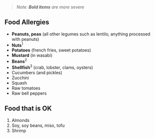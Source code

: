> _Note: **Bold items** are more severe_

## Food Allergies

- **Peanuts, peas** (all other legumes such as lentils; anything processed with peanuts)
- **Nuts**<sup>1</sup>
- **Potatoes** (french fries, sweet potatoes)
- **Mustard** (in wasabi)
- **Beans**<sup>2</sup>
- **Shellfish**<sup>3</sup> (crab, lobster, clams, oysters)
- Cucumbers (and pickles)
- Zucchini
- Squash
- Raw tomatoes
- Raw bell peppers

## Food that is OK

1. Almonds
2. Soy, soy beans, miso, tofu
3. Shrimp
